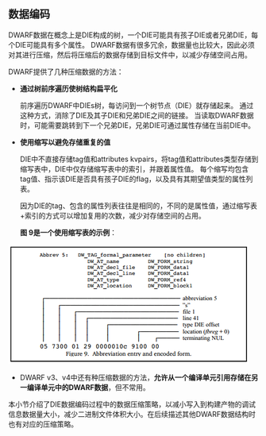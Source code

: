 ## 数据编码

DWARF数据在概念上是DIE构成的树，一个DIE可能具有孩子DIE或者兄弟DIE，每个DIE可能具有多个属性。 DWARF数据有很多冗余，数据量也比较大，因此必须对其进行压缩，然后将压缩后的数据存储到目标文件中，以减少存储空间占用。

DWARF提供了几种压缩数据的方法：

- **通过树前序遍历使树结构扁平化**  

  前序遍历DWARF中DIEs树，每访问到一个树节点（DIE）就存储起来。 通过这种方式，消除了DIE及其子DIE和兄弟DIE之间的链接。 当读取DWARF数据时，可能需要跳转到下一个兄弟DIE，兄弟DIE可通过属性存储在当前DIE中。

- **使用缩写以避免存储重复的值**  

  DIE中不直接存储tag值和attributes kvpairs，将tag值和attributes类型存储到缩写表中，DIE中仅存储缩写表中的索引，并跟着属性值。 每个缩写均包含tag值、指示该DIE是否具有孩子DIE的flag，以及具有其期望值类型的属性列表。

  因为DIE的tag、包含的属性列表往往是相同的，不同的是属性值，通过缩写表+索引的方式可以增加复用的次数，减少对存储空间的占用。

  **图 9是一个使用缩写表的示例**：

![img](assets/clip_image011.png)

- DWARF v3、v4中还有种压缩数据的方法，**允许从一个编译单元引用存储在另一编译单元中的DWARF数据**，但不常用。

本小节介绍了DIE数据编码过程中的数据压缩策略，以减小写入到构建产物的调试信息数据量大小，减少二进制文件体积大小。在后续描述其他DWARF数据结构时也有对应的压缩策略。
